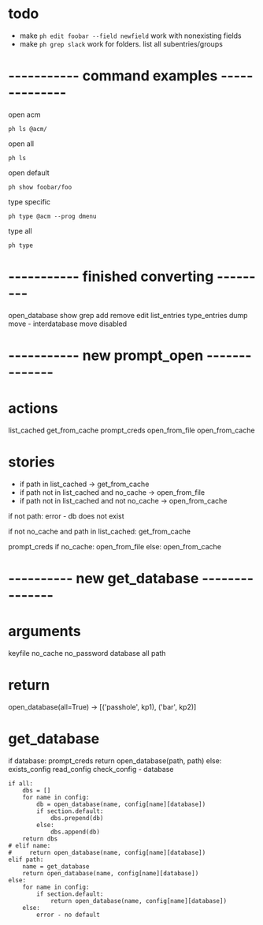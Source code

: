 # todo

- make `ph edit foobar --field newfield` work with nonexisting fields
- make `ph grep slack` work for folders.  list all subentries/groups

# ----------- command examples --------------

open acm

    ph ls @acm/

open all

    ph ls

open default

    ph show foobar/foo

type specific

    ph type @acm --prog dmenu

type all

    ph type

# ----------- finished converting ---------
open_database
show
grep
add
remove
edit
list_entries
type_entries
dump
move - interdatabase move disabled

# ----------- new prompt_open --------------
# actions
list_cached
get_from_cache
prompt_creds
open_from_file
open_from_cache

# stories
- if path in list_cached -> get_from_cache
- if path not in list_cached and no_cache -> open_from_file
- if path not in list_cached and not no_cache -> open_from_cache

if not path:
    error - db does not exist

if not no_cache and path in list_cached:
    get_from_cache

prompt_creds
if no_cache:
    open_from_file
else:
    open_from_cache


# ---------- new get_database ---------------
# arguments
keyfile
no_cache
no_password
database
all
path
# return
open_database(all=True)   ->   [('passhole', kp1), ('bar', kp2)]


# get_database
if database:
    prompt_creds
    return open_database(path, path)
else:
    exists_config
    read_config
    check_config
        - database

    if all:
        dbs = []
        for name in config:
            db = open_database(name, config[name][database])
            if section.default:
                dbs.prepend(db)
            else:
                dbs.append(db)
        return dbs
    # elif name:
    #     return open_database(name, config[name][database])
    elif path:
        name = get_database
        return open_database(name, config[name][database])
    else:
        for name in config:
            if section.default:
                return open_database(name, config[name][database])
        else:
            error - no default
